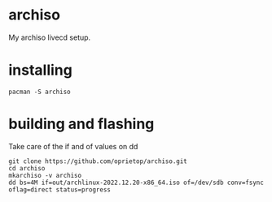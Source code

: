 # archiso
My archiso livecd setup.

# installing    
```
pacman -S archiso
```

# building and flashing  
Take care of the if and of values on dd
```
git clone https://github.com/oprietop/archiso.git
cd archiso
mkarchiso -v archiso
dd bs=4M if=out/archlinux-2022.12.20-x86_64.iso of=/dev/sdb conv=fsync oflag=direct status=progress
```
